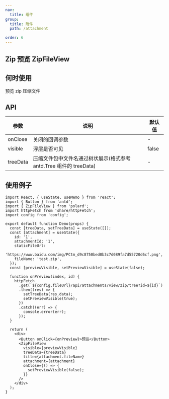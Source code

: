 ```yaml
---
nav:
  title: 组件
group:
  title: 附件
  path: /attachment

order: 6
---
```


## Zip 预览 ZipFileView

## 何时使用

预览 zip 压缩文件

## API

| 参数     | 说明                                                               | 默认值 |
| -------- | ------------------------------------------------------------------ | ------ |
| onClose  | 关闭的回调参数                                                     | -      |
| visible  | 浮层是否可见                                                       | false  |
| treeData | 压缩文件包中文件名通过树状展示(格式参考 antd.Tree 组件的 treeData) | -      |

## 使用例子

```tsx
import React, { useState, useMemo } from 'react';
import { Button } from 'antd';
import { ZipFileView } from 'polard';
import httpFetch from 'share/httpFetch';
import config from 'config';

export default function Demo(props) {
  const [treeData, setTreeData] = useState([]);
  const [attachment] = useState({
    id: '1',
    attachmentId: '1',
    staticFileUrl:
      'https://www.baidu.com/img/PCtm_d9c8750bed0b3c7d089fa7d55720d6cf.png',
    fileName: 'test.zip',
  });
  const [previewVisible, setPreviewVisible] = useState(false);

  function onPreview(index, id) {
    httpFetch
      .get(`${config.fileUrl}/api/attachments/view/zip/tree?id=${id}`)
      .then((res) => {
        setTreeData(res.data);
        setPreviewVisible(true);
      })
      .catch((err) => {
        console.error(err);
      });
  }

  return (
    <div>
      <Button onClick={onPreview}>预览</Button>
      <ZipFileView
        visible={previewVisible}
        treeData={treeData}
        title={attachment.fileName}
        attachment={attachment}
        onClose={() => {
          setPreviewVisible(false);
        }}
      />
    </div>
  );
}
```

